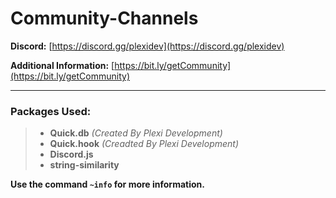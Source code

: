 # Community-Channels

**Discord:** [https://discord.gg/plexidev](https://discord.gg/plexidev)

**Additional Information:** [https://bit.ly/getCommunity](https://bit.ly/getCommunity)

---

### Packages Used:
> - **Quick.db** *(Created By Plexi Development)*
> - **Quick.hook** *(Creadted By Plexi Development)*
> - **Discord.js**
> - **string-similarity**

**Use the command `~info` for more information.**
